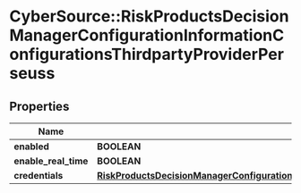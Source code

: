 # CyberSource::RiskProductsDecisionManagerConfigurationInformationConfigurationsThirdpartyProviderPerseuss

## Properties
Name | Type | Description | Notes
------------ | ------------- | ------------- | -------------
**enabled** | **BOOLEAN** |  | [optional] 
**enable_real_time** | **BOOLEAN** |  | [optional] 
**credentials** | [**RiskProductsDecisionManagerConfigurationInformationConfigurationsThirdpartyProviderAccurintCredentials**](RiskProductsDecisionManagerConfigurationInformationConfigurationsThirdpartyProviderAccurintCredentials.md) |  | [optional] 



